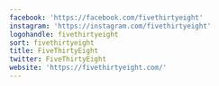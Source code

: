 ```yaml
---
facebook: 'https://facebook.com/fivethirtyeight'
instagram: 'https://instagram.com/fivethirtyeight'
logohandle: fivethirtyeight
sort: fivethirtyeight
title: FiveThirtyEight
twitter: FiveThirtyEight
website: 'https://fivethirtyeight.com/'
---
```

